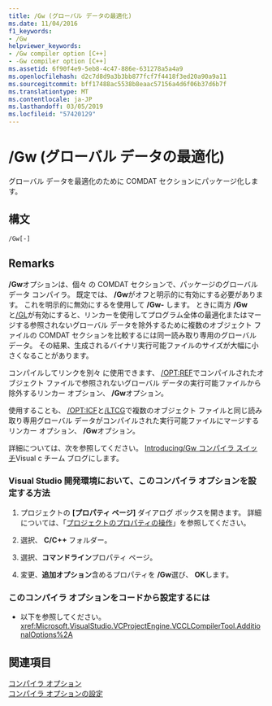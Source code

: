```yaml
---
title: /Gw (グローバル データの最適化)
ms.date: 11/04/2016
f1_keywords:
- /Gw
helpviewer_keywords:
- /Gw compiler option [C++]
- -Gw compiler option [C++]
ms.assetid: 6f90f4e9-5eb8-4c47-886e-631278a5a4a9
ms.openlocfilehash: d2c7d8d9a3b3bb877fcf7f4418f3ed20a90a9a11
ms.sourcegitcommit: bff17488ac5538b8eaac57156a4d6f06b37d6b7f
ms.translationtype: MT
ms.contentlocale: ja-JP
ms.lasthandoff: 03/05/2019
ms.locfileid: "57420129"
---
```

# <a name="gw-optimize-global-data"></a>/Gw (グローバル データの最適化)

グローバル データを最適化のために COMDAT セクションにパッケージ化します。

## <a name="syntax"></a>構文

```
/Gw[-]
```

## <a name="remarks"></a>Remarks

**/Gw**オプションは、個々 の COMDAT セクションで、パッケージのグローバル データ コンパイラ。 既定では、 **/Gw**がオフと明示的に有効にする必要があります。 これを明示的に無効にするを使用して **/Gw-** します。 ときに両方 **/Gw**と[/GL](../../build/reference/gl-whole-program-optimization.md)が有効にすると、リンカーを使用してプログラム全体の最適化またはマージする参照されないグローバル データを除外するために複数のオブジェクト ファイルの COMDAT セクションを比較するには同一読み取り専用のグローバル データ。 その結果、生成されるバイナリ実行可能ファイルのサイズが大幅に小さくなることがあります。

コンパイルしてリンクを別々 に使用できます、 [/OPT:REF](../../build/reference/opt-optimizations.md)でコンパイルされたオブジェクト ファイルで参照されないグローバル データの実行可能ファイルから除外するリンカー オプション、 **/Gw**オプション。

使用することも、 [/OPT:ICF](../../build/reference/opt-optimizations.md)と[/LTCG](../../build/reference/ltcg-link-time-code-generation.md)で複数のオブジェクト ファイルと同じ読み取り専用グローバル データがコンパイルされた実行可能ファイルにマージするリンカー オプション、 **/Gw**オプション。

詳細については、次を参照してください。 [Introducing/Gw コンパイラ スイッチ](http://blogs.msdn.com/b/vcblog/archive/2013/09/11/introducing-gw-compiler-switch.aspx)Visual c チーム ブログにします。

### <a name="to-set-this-compiler-option-in-the-visual-studio-development-environment"></a>Visual Studio 開発環境において、このコンパイラ オプションを設定する方法

1. プロジェクトの **[プロパティ ページ]** ダイアログ ボックスを開きます。 詳細については、「[プロジェクトのプロパティの操作](../../ide/working-with-project-properties.md)」を参照してください。

1. 選択、 **C/C++** フォルダー。

1. 選択、**コマンドライン**プロパティ ページ。

1. 変更、**追加オプション**含めるプロパティを **/Gw**選び、 **OK**します。

### <a name="to-set-this-compiler-option-programmatically"></a>このコンパイラ オプションをコードから設定するには

- 以下を参照してください。<xref:Microsoft.VisualStudio.VCProjectEngine.VCCLCompilerTool.AdditionalOptions%2A>

## <a name="see-also"></a>関連項目

[コンパイラ オプション](../../build/reference/compiler-options.md)<br/>
[コンパイラ オプションの設定](../../build/reference/setting-compiler-options.md)
